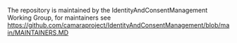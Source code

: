 The repository is maintained by the IdentityAndConsentManagement Working Group, for maintainers see https://github.com/camaraproject/IdentityAndConsentManagement/blob/main/MAINTAINERS.MD
